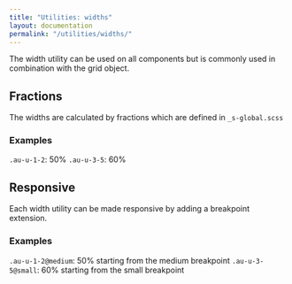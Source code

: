 ```yaml
---
title: "Utilities: widths"
layout: documentation
permalink: "/utilities/widths/"
---
```


<div class="au-c-content">

The width utility can be used on all components but is commonly used in combination with the grid object.

## Fractions

The widths are calculated by fractions which are defined in `_s-global.scss`

### Examples
`.au-u-1-2`: 50%
`.au-u-3-5`: 60%

## Responsive

Each width utility can be made responsive by adding a breakpoint extension.

### Examples
`.au-u-1-2@medium`: 50% starting from the medium breakpoint
`.au-u-3-5@small`: 60% starting from the small breakpoint

</div>
